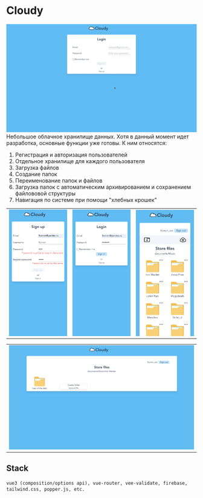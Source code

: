 # Cloudy

![animated preview](/screens/preview.gif)
Небольшое облачное хранилище данных. Хотя в данный момент идет разработка, основные функции уже готовы. К ним относятся:

1. Регистрация и авторизация пользователей
2. Отдельное хранилище для каждого пользователя
3. Загрузка файлов
4. Создание папок
5. Переименование папок и файлов
6. Загрузка папок с автоматическим архивированием и сохранением файлововой структуры
7. Навигация по системе при помощи "хлебных крошек"

<div align="center">
    <table>
    <tr>
        <td><img width="200" src="/screens/phone1.png"/></td>
        <td><img width="200" src="/screens/phone2.png"/></td>
        <td><img width="200" src="/screens/phone3.png"/></td>
    </tr>
    </table>
    <table>
    <tr>
    <td><img width="627" src="/screens/preview2.png"/></td>
    </tr></table>
</div>

## Stack

```
vue3 (composition/options api), vue-router, vee-validate, firebase, tailwind.css, popper.js, etc.
```
